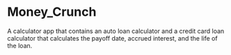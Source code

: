 # Money_Crunch
A calculator app that contains an auto loan calculator and a credit card loan calculator that calculates the payoff date, accrued interest, and the life of the loan. 
